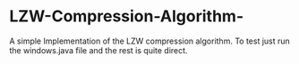 # LZW-Compression-Algorithm-

A simple Implementation of the LZW compression algorithm. To test just run the windows.java file and the rest is quite direct.
